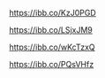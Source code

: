 <!-- show all list of contacts-->

https://ibb.co/KzJ0PGD

<!-- show contacts by id -->

https://ibb.co/LSjxJM9

<!-- add contact -->

https://ibb.co/wKcTzxQ

<!-- remove contact -->

https://ibb.co/PQsVHfz
